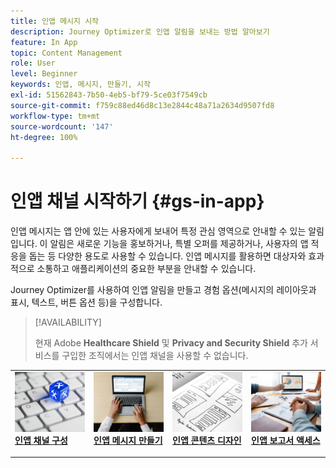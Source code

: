 ```yaml
---
title: 인앱 메시지 시작
description: Journey Optimizer로 인앱 알림을 보내는 방법 알아보기
feature: In App
topic: Content Management
role: User
level: Beginner
keywords: 인앱, 메시지, 만들기, 시작
exl-id: 51562843-7b50-4eb5-bf79-5ce03f7549cb
source-git-commit: f759c88ed46d8c13e2844c48a71a2634d9507fd8
workflow-type: tm+mt
source-wordcount: '147'
ht-degree: 100%

---
```


# 인앱 채널 시작하기 {#gs-in-app}

인앱 메시지는 앱 안에 있는 사용자에게 보내어 특정 관심 영역으로 안내할 수 있는 알림입니다. 이 알림은 새로운 기능을 홍보하거나, 특별 오퍼를 제공하거나, 사용자의 앱 적응을 돕는 등 다양한 용도로 사용할 수 있습니다. 인앱 메시지를 활용하면 대상자와 효과적으로 소통하고 애플리케이션의 중요한 부분을 안내할 수 있습니다.

Journey Optimizer를 사용하여 인앱 알림을 만들고 경험 옵션(메시지의 레이아웃과 표시, 텍스트, 버튼 옵션 등)을 구성합니다.

>[!AVAILABILITY]
>
>현재 Adobe **Healthcare Shield** 및 **Privacy and Security Shield** 추가 서비스를 구입한 조직에서는 인앱 채널을 사용할 수 없습니다.


<table style="table-layout:fixed"><tr style="border: 0;">
<td>
<a href="inapp-configuration.md">
<img alt="유효성 검사" src="../assets/do-not-localize/inapp-config.jpg">
</a>
<div>
<a href="inapp-configuration.md"><strong>인앱 채널 구성</strong></a>
</div>
<p>
</td>
<td>
<a href="create-in-app.md">
<img alt="리드" src="../assets/do-not-localize/inapp-create.jpeg">
</a>
<div><a href="create-in-app.md"><strong>인앱 메시지 만들기</strong>
</div>
<p>
</td>
<td>
<a href="design-in-app.md">
<img alt="드물게" src="../assets/do-not-localize/inapp-design.jpg">
</a>
<div>
<a href="design-in-app.md"><strong>인앱 콘텐츠 디자인</strong></a>
</div>
<p></td>
<td>
<a href="../reports/campaign-global-report.md#inapp-global">
<img alt="유효성 검사" src="../assets/do-not-localize/inapp-report.jpg">
</a>
<div>
<a href="../reports/campaign-global-report.md#inapp-global"><strong>인앱 보고서 액세스</strong></a>
</div>
<p>
</td>
</tr></table>
